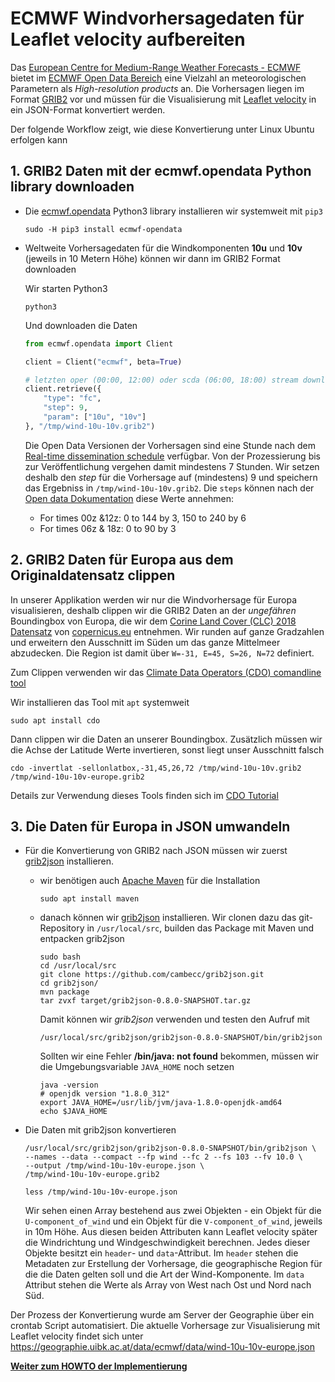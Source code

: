 # ECMWF Windvorhersagedaten für Leaflet velocity aufbereiten

Das [European Centre for Medium-Range Weather Forecasts - ECMWF](https://www.ecmwf.int/) bietet im [ECMWF Open Data Bereich](https://www.ecmwf.int/en/forecasts/datasets/open-data) eine Vielzahl an meteorologischen Parametern als *High-resolution products* an. Die Vorhersagen liegen im Format [GRIB2](https://www.dwd.de/DE/leistungen/opendata/help/modelle/grib2_erlaeuterungen.pdf) vor und müssen für die Visualisierung mit [Leaflet velocity](https://github.com/onaci/leaflet-velocity) in ein JSON-Format konvertiert werden.

Der folgende Workflow zeigt, wie diese Konvertierung unter Linux Ubuntu erfolgen kann

## 1. GRIB2 Daten mit der ecmwf.opendata Python library downloaden

* Die [ecmwf.opendata](https://pypi.org/project/ecmwf-opendata/) Python3 library installieren wir systemweit mit `pip3`

    ```shell
    sudo -H pip3 install ecmwf-opendata
    ```

* Weltweite Vorhersagedaten für die Windkomponenten **10u** und **10v** (jeweils in 10 Metern Höhe) können wir dann im GRIB2 Format downloaden

    Wir starten Python3

    ```shell
    python3
    ```

    Und downloaden die Daten

    ```python
    from ecmwf.opendata import Client

    client = Client("ecmwf", beta=True)

    # letzten oper (00:00, 12:00) oder scda (06:00, 18:00) stream downloaden
    client.retrieve({
        "type": "fc",
        "step": 9,
        "param": ["10u", "10v"]
    }, "/tmp/wind-10u-10v.grib2")
    ```

    Die Open Data Versionen der Vorhersagen sind eine Stunde nach dem [Real-time dissemination schedule](https://confluence.ecmwf.int/display/UDOC/Dissemination+schedule) verfügbar. Von der Prozessierung bis zur Veröffentlichung vergehen damit mindestens 7 Stunden. Wir setzen deshalb den *step* für die Vorhersage auf (mindestens) 9 und speichern das Ergebniss in `/tmp/wind-10u-10v.grib2`. Die `steps` können nach der [Open data Dokumentation](https://www.ecmwf.int/en/forecasts/datasets/open-data) diese Werte annehmen:

    * For times 00z &12z: 0 to 144 by 3, 150 to 240 by 6
    * For times 06z & 18z: 0 to 90 by 3

## 2. GRIB2 Daten für Europa aus dem Originaldatensatz clippen

In unserer Applikation werden wir nur die Windvorhersage für Europa visualisieren, deshalb clippen wir die GRIB2 Daten an der *ungefähren* Boundingbox von Europa, die wir dem [Corine Land Cover (CLC) 2018 Datensatz](https://land.copernicus.eu/pan-european/corine-land-cover/clc2018?tab=metadata) von [copernicus.eu](https://land.copernicus.eu/pan-european) entnehmen. Wir runden auf ganze Gradzahlen und erweitern den Ausschnitt im Süden um das ganze Mittelmeer abzudecken. Die Region ist damit über `W=-31, E=45, S=26, N=72` definiert.

Zum Clippen verwenden wir das [Climate Data Operators (CDO) comandline tool](https://code.mpimet.mpg.de/projects/cdo)

Wir installieren das Tool mit `apt` systemweit

```shell
sudo apt install cdo
```

Dann clippen wir die Daten an unserer Boundingbox. Zusätzlich müssen wir die Achse der Latitude Werte invertieren, sonst liegt unser Ausschnitt falsch

```shell
cdo -invertlat -sellonlatbox,-31,45,26,72 /tmp/wind-10u-10v.grib2 /tmp/wind-10u-10v-europe.grib2
```

Details zur Verwendung dieses Tools finden sich im [CDO Tutorial](https://code.mpimet.mpg.de/projects/cdo/wiki/Tutorial)


## 3. Die Daten für Europa in JSON umwandeln

* Für die Konvertierung von GRIB2 nach JSON müssen wir zuerst [grib2json](https://github.com/cambecc/grib2json) installieren.

    * wir benötigen auch [Apache Maven](https://maven.apache.org/) für die Installation

        ```shell
        sudo apt install maven
        ```

    * danach können wir [grib2json](https://github.com/cambecc/grib2json.git) installieren. Wir clonen dazu das git-Repository in `/usr/local/src`, builden das Package mit Maven und entpacken grib2json

        ```shell
        sudo bash
        cd /usr/local/src
        git clone https://github.com/cambecc/grib2json.git
        cd grib2json/
        mvn package
        tar zvxf target/grib2json-0.8.0-SNAPSHOT.tar.gz
        ```
    
        Damit können wir *grib2json* verwenden und testen den Aufruf mit

        ```shell
        /usr/local/src/grib2json/grib2json-0.8.0-SNAPSHOT/bin/grib2json
        ```

        Sollten wir eine Fehler **/bin/java: not found** bekommen, müssen wir die Umgebungsvariable `JAVA_HOME` noch setzen

        ```shell
        java -version
        # openjdk version "1.8.0_312"
        export JAVA_HOME=/usr/lib/jvm/java-1.8.0-openjdk-amd64
        echo $JAVA_HOME
        ```

* Die Daten mit grib2json konvertieren

    ```shell
    /usr/local/src/grib2json/grib2json-0.8.0-SNAPSHOT/bin/grib2json \
    --names --data --compact --fp wind --fc 2 --fs 103 --fv 10.0 \
    --output /tmp/wind-10u-10v-europe.json \
    /tmp/wind-10u-10v-europe.grib2

    less /tmp/wind-10u-10v-europe.json
    ```

    Wir sehen einen Array bestehend aus zwei Objekten - ein Objekt für die `U-component_of_wind` und ein Objekt für die `V-component_of_wind`, jeweils in 10m Höhe. Aus diesen beiden Attributen kann Leaflet velocity später die Windrichtung und Windgeschwindigkeit berechnen. Jedes dieser Objekte besitzt ein `header`-  und `data`-Attribut. Im `header` stehen die Metadaten zur Erstellung der Vorhersage, die geographische Region für die die Daten gelten soll und die Art der Wind-Komponente. Im `data` Attribut stehen die Werte als Array von West nach Ost und Nord nach Süd.

Der Prozess der Konvertierung wurde am Server der Geographie über ein crontab Script automatisiert. Die aktuelle Vorhersage zur Visualisierung mit Leaflet velocity findet sich unter <https://geographie.uibk.ac.at/data/ecmwf/data/wind-10u-10v-europe.json>

**[Weiter zum HOWTO der Implementierung](https://webmapping22s.github.io/forecast/howto1)**